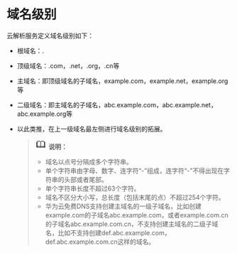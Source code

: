# 域名级别<a name="zh-cn_topic_0035893308"></a>

云解析服务定义域名级别如下：

-   根域名：.
-   顶级域名：.com，.net，.org，.cn等
-   主域名：即顶级域名的子域名，example.com，example.net，example.org等
-   二级域名：即主域名的子域名，abc.example.com，abc.example.net，abc.example.org等
-   以此类推，在上一级域名最左侧进行域名级别的拓展。

    >![](public_sys-resources/icon-note.gif) **说明：**   
    >-   域名以点号分隔成多个字符串。  
    >-   单个字符串由字母、数字、连字符“-”组成，连字符“-”不得出现在字符串的头部或者尾部。  
    >-   单个字符串长度不超过63个字符。  
    >-   域名不区分大小写，总长度（包括末尾的点）不超过254个字符。  
    >-   华为云免费DNS支持创建主域名的一级子域名，比如创建example.com的子域名abc.example.com，或者example.com.cn的子域名abc.example.com.cn，不支持创建主域名的二级子域名，比如不支持创建def.abc.example.com，def.abc.example.com.cn这样的域名。  


